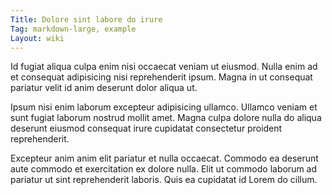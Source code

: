 ```yaml
---
Title: Dolore sint labore do irure
Tag: markdown-large, example
Layout: wiki
---
```

Id fugiat aliqua culpa enim nisi occaecat veniam ut eiusmod. Nulla enim ad et consequat adipisicing nisi reprehenderit ipsum. Magna in ut consequat pariatur velit id anim deserunt dolor aliqua ut.

Ipsum nisi enim laborum excepteur adipisicing ullamco. Ullamco veniam et sunt fugiat laborum nostrud mollit amet. Magna culpa dolore nulla do aliqua deserunt eiusmod consequat irure cupidatat consectetur proident reprehenderit.

Excepteur anim anim elit pariatur et nulla occaecat. Commodo ea deserunt aute commodo et exercitation ex dolore nulla. Elit ut commodo laborum ad pariatur ut sint reprehenderit laboris. Quis ea cupidatat id Lorem do cillum.